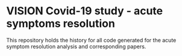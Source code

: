 # VISION Covid-19 study - acute symptoms resolution

This repository holds the history for all code generated for the acute symptom resolution analysis and corresponding papers.




